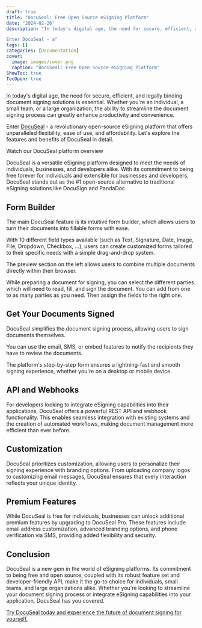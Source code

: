 ```yaml
---
draft: true
title: "DocuSeal: Free Open Source eSigning Platform"
date: "2024-02-26"
description: "In today's digital age, the need for secure, efficient, and legally binding document signing solutions is essential. Whether you're an individual, a small team, or a large organization, the ability to streamline the document signing process can greatly enhance productivity and convenience.

Enter DocuSeal - a"
tags: []
categories: [Documentation]
cover:
  image: images/cover.png
  caption: "DocuSeal: Free Open Source eSigning Platform"
ShowToc: true
TocOpen: true
---
```



In today's digital age, the need for secure, efficient, and legally binding document signing solutions is essential. Whether you're an individual, a small team, or a large organization, the ability to streamline the document signing process can greatly enhance productivity and convenience. 

Enter [DocuSeal](https://elest.io/open-source/docuseal?ref=blog.elest.io) \- a revolutionary open\-source eSigning platform that offers unparalleled flexibility, ease of use, and affordability. Let's explore the features and benefits of DocuSeal in detail.



Watch our DocuSeal platform overview



DocuSeal is a versatile eSigning platform designed to meet the needs of individuals, businesses, and developers alike. With its commitment to being free forever for individuals and extensible for businesses and developers, DocuSeal stands out as the \#1 open\-source alternative to traditional eSigning solutions like DocuSign and PandaDoc.

## Form Builder

The main DocuSeal feature is its intuitive form builder, which allows users to turn their documents into fillable forms with ease. 

With 10 different field types available (such as Text, Signature, Date, Image, File, Dropdown, Checkbox, ...), users can create customized forms tailored to their specific needs with a simple drag\-and\-drop system.

The preview section on the left allows users to combine multiple documents directly within their browser.

While preparing a document for signing, you can select the different parties which will need to read, fill, and sign the document. You can add from one to as many parties as you need. Then assign the fields to the right one.

## Get Your Documents Signed

DocuSeal simplifies the document signing process, allowing users to sign documents themselves. 

You can use the email, SMS, or embed features to notify the recipients they have to review the documents.

The platform's step\-by\-step form ensures a lightning\-fast and smooth signing experience, whether you're on a desktop or mobile device.

## API and Webhooks

For developers looking to integrate eSigning capabilities into their applications, DocuSeal offers a powerful REST API and webhook functionality. This enables seamless integration with existing systems and the creation of automated workflows, making document management more efficient than ever before.

## Customization

DocuSeal prioritizes customization, allowing users to personalize their signing experience with branding options. From uploading company logos to customizing email messages, DocuSeal ensures that every interaction reflects your unique identity.

## Premium Features

While DocuSeal is free for individuals, businesses can unlock additional premium features by upgrading to DocuSeal Pro. These features include email address customization, advanced branding options, and phone verification via SMS, providing added flexibility and security.

## Conclusion

DocuSeal is a new gem in the world of eSigning platforms. Its commitment to being free and open source, coupled with its robust feature set and developer\-friendly API, make it the go\-to choice for individuals, small teams, and large organizations alike. Whether you're looking to streamline your document signing process or integrate eSigning capabilities into your application, DocuSeal has you covered. 

[Try DocuSeal today and experience the future of document signing for yourself.](https://elest.io/open-source/docuseal?ref=blog.elest.io)



